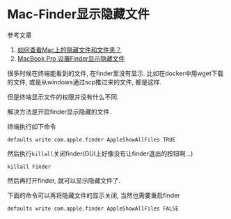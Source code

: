 # Mac-Finder显示隐藏文件

参考文章

1. [如何查看Mac上的隐藏文件和文件夹？](https://www.macbl.com/article/tips/1843)
2. [MacBook Pro 设置Finder显示隐藏文件](https://blog.csdn.net/qq_35624642/article/details/82764545)

很多时候在终端能看到的文件, 在finder里没有显示. 比如在docker中用wget下载的文件, 或是从windows通过scp推过来的文件, 都是这样.

但是终端显示文件的权限并没有什么不同.

解决方法是开启finder显示隐藏的文件.

终端执行如下命令

```
defaults write com.apple.finder AppleShowAllFiles TRUE
```

然后执行`killall`关闭finder(GUI上好像没有让finder退出的按钮啊...)

```
killall Finder
```

然后再打开finder, 就可以显示隐藏文件了.

下面的命令可以再将隐藏文件的显示关闭, 当然也需要重启finder

```
defaults write com.apple.finder AppleShowAllFiles FALSE 
```
